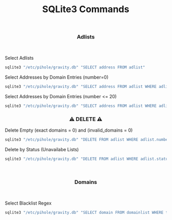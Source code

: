<br>

<h1 align="center">SQLite3 Commands</h1>

<br>

<h3 align="center">Adlists</h3>

<br>

Select Adlists

```sh
sqlite3 "/etc/pihole/gravity.db" "SELECT address FROM adlist"
```

Select Addresses by Domain Entries (number=0)

```sh
sqlite3 "/etc/pihole/gravity.db" "SELECT address FROM adlist WHERE adlist.number=0"
```

Select Addresses by Domain Entries (number <= 20)

```sh
sqlite3 "/etc/pihole/gravity.db" "SELECT address FROM adlist WHERE adlist.number<=20"
```

<h3 align="center">⚠️ <b>DELETE</b> ⚠️</h3>

Delete Empty (exact domains = 0) and (invalid_domains = 0)

```sh
sqlite3 "/etc/pihole/gravity.db" "DELETE FROM adlist WHERE adlist.number=0 AND invalid_domains=0"
```

Delete by Status (Unavailabe Lists)

```sh
sqlite3 "/etc/pihole/gravity.db" "DELETE FROM adlist WHERE adlist.status=4"
```

<br>

<h3 align="center">Domains</h3>

<br>

Select Blacklist Regex

```sh
sqlite3 "/etc/pihole/gravity.db" "SELECT domain FROM domainlist WHERE type=3"
```

